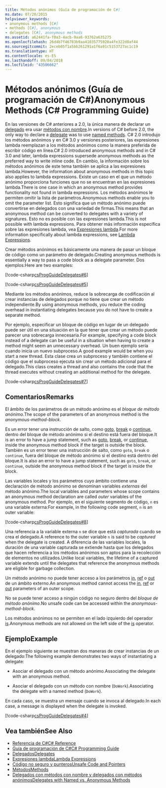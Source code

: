 ```yaml
---
title: Métodos anónimos (Guía de programación de C#)
ms.date: 07/20/2015
helpviewer_keywords:
- anonymous methods [C#]
- methods [C#], anonymous
- delegates [C#], anonymous methods
ms.assetid: a62441fa-f0a3-4acb-9aa6-93762a635275
ms.openlocfilehash: 26d4b7f46783b9aa41035775928a4fe322d0af44
ms.sourcegitcommit: 2eceb05f1a5bb261291a1f6a91c5153727ac1c19
ms.translationtype: HT
ms.contentlocale: es-ES
ms.lasthandoff: 09/04/2018
ms.locfileid: "43506662"
---
```

# <a name="anonymous-methods-c-programming-guide"></a><span data-ttu-id="aa669-102">Métodos anónimos (Guía de programación de C#)</span><span class="sxs-lookup"><span data-stu-id="aa669-102">Anonymous Methods (C# Programming Guide)</span></span>
<span data-ttu-id="aa669-103">En las versiones de C# anteriores a 2.0, la única manera de declarar un [delegado](../../../csharp/language-reference/keywords/delegate.md) era usar [métodos con nombre](../../../csharp/programming-guide/delegates/delegates-with-named-vs-anonymous-methods.md).</span><span class="sxs-lookup"><span data-stu-id="aa669-103">In versions of C# before 2.0, the only way to declare a [delegate](../../../csharp/language-reference/keywords/delegate.md) was to use [named methods](../../../csharp/programming-guide/delegates/delegates-with-named-vs-anonymous-methods.md).</span></span> <span data-ttu-id="aa669-104">C# 2.0 introdujo los métodos anónimos y en C# 3.0 y versiones posteriores, las expresiones lambda reemplazan a los métodos anónimos como la manera preferida de escribir código en línea.</span><span class="sxs-lookup"><span data-stu-id="aa669-104">C# 2.0 introduced anonymous methods and in C# 3.0 and later, lambda expressions supersede anonymous methods as the preferred way to write inline code.</span></span> <span data-ttu-id="aa669-105">En cambio, la información sobre los métodos anónimos de este tema también se aplica a las expresiones lambda.</span><span class="sxs-lookup"><span data-stu-id="aa669-105">However, the information about anonymous methods in this topic also applies to lambda expressions.</span></span> <span data-ttu-id="aa669-106">Existe un caso en el que un método anónimo proporciona funciones que no se encuentran en las expresiones lambda.</span><span class="sxs-lookup"><span data-stu-id="aa669-106">There is one case in which an anonymous method provides functionality not found in lambda expressions.</span></span> <span data-ttu-id="aa669-107">Los métodos anónimos le permiten omitir la lista de parámetros.</span><span class="sxs-lookup"><span data-stu-id="aa669-107">Anonymous methods enable you to omit the parameter list.</span></span> <span data-ttu-id="aa669-108">Esto significa que un método anónimo puede convertirse en delegados con una variedad de firmas.</span><span class="sxs-lookup"><span data-stu-id="aa669-108">This means that an anonymous method can be converted to delegates with a variety of signatures.</span></span> <span data-ttu-id="aa669-109">Esto no es posible con las expresiones lambda.</span><span class="sxs-lookup"><span data-stu-id="aa669-109">This is not possible with lambda expressions.</span></span> <span data-ttu-id="aa669-110">Para obtener más información específica sobre las expresiones lambda, vea [Expresiones lambda](../../../csharp/programming-guide/statements-expressions-operators/lambda-expressions.md).</span><span class="sxs-lookup"><span data-stu-id="aa669-110">For more information specifically about lambda expressions, see [Lambda Expressions](../../../csharp/programming-guide/statements-expressions-operators/lambda-expressions.md).</span></span>  
  
 <span data-ttu-id="aa669-111">Crear métodos anónimos es básicamente una manera de pasar un bloque de código como un parámetro de delegado.</span><span class="sxs-lookup"><span data-stu-id="aa669-111">Creating anonymous methods is essentially a way to pass a code block as a delegate parameter.</span></span> <span data-ttu-id="aa669-112">Dos ejemplos:</span><span class="sxs-lookup"><span data-stu-id="aa669-112">Here are two examples:</span></span>  
  
 [!code-csharp[csProgGuideDelegates#6](../../../csharp/programming-guide/delegates/codesnippet/CSharp/anonymous-methods_1.cs)]  
  
 [!code-csharp[csProgGuideDelegates#5](../../../csharp/programming-guide/delegates/codesnippet/CSharp/anonymous-methods_2.cs)]  
  
 <span data-ttu-id="aa669-113">Mediante los métodos anónimos, reduce la sobrecarga de codificación al crear instancias de delegados porque no tiene que crear un método independiente.</span><span class="sxs-lookup"><span data-stu-id="aa669-113">By using anonymous methods, you reduce the coding overhead in instantiating delegates because you do not have to create a separate method.</span></span>  
  
 <span data-ttu-id="aa669-114">Por ejemplo, especificar un bloque de código en lugar de un delegado puede ser útil en una situación en la que tener que crear un método puede parecer una sobrecarga innecesaria.</span><span class="sxs-lookup"><span data-stu-id="aa669-114">For example, specifying a code block instead of a delegate can be useful in a situation when having to create a method might seem an unnecessary overhead.</span></span> <span data-ttu-id="aa669-115">Un buen ejemplo sería cuando inicia un nuevo subproceso.</span><span class="sxs-lookup"><span data-stu-id="aa669-115">A good example would be when you start a new thread.</span></span> <span data-ttu-id="aa669-116">Esta clase crea un subproceso y también contiene el código que el subproceso ejecuta sin crear un método adicional para el delegado.</span><span class="sxs-lookup"><span data-stu-id="aa669-116">This class creates a thread and also contains the code that the thread executes without creating an additional method for the delegate.</span></span>  
  
 [!code-csharp[csProgGuideDelegates#7](../../../csharp/programming-guide/delegates/codesnippet/CSharp/anonymous-methods_3.cs)]  
  
## <a name="remarks"></a><span data-ttu-id="aa669-117">Comentarios</span><span class="sxs-lookup"><span data-stu-id="aa669-117">Remarks</span></span>  
 <span data-ttu-id="aa669-118">El ámbito de los parámetros de un método anónimo es el *bloque de método anónimo*.</span><span class="sxs-lookup"><span data-stu-id="aa669-118">The scope of the parameters of an anonymous method is the *anonymous-method-block*.</span></span>  
  
 <span data-ttu-id="aa669-119">Es un error tener una instrucción de salto, como [goto](../../../csharp/language-reference/keywords/goto.md), [break](../../../csharp/language-reference/keywords/break.md) o [continue](../../../csharp/language-reference/keywords/continue.md), dentro del bloque de método anónimo si el destino está fuera del bloque.</span><span class="sxs-lookup"><span data-stu-id="aa669-119">It is an error to have a jump statement, such as [goto](../../../csharp/language-reference/keywords/goto.md), [break](../../../csharp/language-reference/keywords/break.md), or [continue](../../../csharp/language-reference/keywords/continue.md), inside the anonymous method block if the target is outside the block.</span></span> <span data-ttu-id="aa669-120">También es un error tener una instrucción de salto, como `goto`, `break` o `continue`, fuera del bloque de método anónimo si el destino está dentro del bloque.</span><span class="sxs-lookup"><span data-stu-id="aa669-120">It is also an error to have a jump statement, such as `goto`, `break`, or `continue`, outside the anonymous method block if the target is inside the block.</span></span>  
  
 <span data-ttu-id="aa669-121">Las variables locales y los parámetros cuyo ámbito contiene una declaración de método anónimo se denominan variables *externas* del método anónimo.</span><span class="sxs-lookup"><span data-stu-id="aa669-121">The local variables and parameters whose scope contains an anonymous method declaration are called *outer* variables of the anonymous method.</span></span> <span data-ttu-id="aa669-122">Por ejemplo, en el siguiente segmento de código, `n` es una variable externa:</span><span class="sxs-lookup"><span data-stu-id="aa669-122">For example, in the following code segment, `n` is an outer variable:</span></span>  
  
 [!code-csharp[csProgGuideDelegates#8](../../../csharp/programming-guide/delegates/codesnippet/CSharp/anonymous-methods_4.cs)]  
  
 <span data-ttu-id="aa669-123">Una referencia a la variable externa `n` se dice que está *capturada* cuando se crea el delegado.</span><span class="sxs-lookup"><span data-stu-id="aa669-123">A reference to the outer variable `n` is said to be *captured* when the delegate is created.</span></span> <span data-ttu-id="aa669-124">A diferencia de las variables locales, la duración de una variable capturada se extiende hasta que los delegados que hacen referencia a los métodos anónimos son aptos para la recolección de elementos no utilizados.</span><span class="sxs-lookup"><span data-stu-id="aa669-124">Unlike local variables, the lifetime of a captured variable extends until the delegates that reference the anonymous methods are eligible for garbage collection.</span></span>  
  
 <span data-ttu-id="aa669-125">Un método anónimo no puede tener acceso a los parámetros [in](../../../csharp/language-reference/keywords/in.md), [ref](../../../csharp/language-reference/keywords/ref.md) o [out](../../../csharp/language-reference/keywords/out-parameter-modifier.md) de un ámbito externo.</span><span class="sxs-lookup"><span data-stu-id="aa669-125">An anonymous method cannot access the [in](../../../csharp/language-reference/keywords/in.md), [ref](../../../csharp/language-reference/keywords/ref.md) or [out](../../../csharp/language-reference/keywords/out-parameter-modifier.md) parameters of an outer scope.</span></span>  
  
 <span data-ttu-id="aa669-126">No se puede tener acceso a ningún código no seguro dentro del *bloque de método anónimo*.</span><span class="sxs-lookup"><span data-stu-id="aa669-126">No unsafe code can be accessed within the *anonymous-method-block*.</span></span>  
  
 <span data-ttu-id="aa669-127">Los métodos anónimos no se permiten en el lado izquierdo del operador [is](../../../csharp/language-reference/keywords/is.md).</span><span class="sxs-lookup"><span data-stu-id="aa669-127">Anonymous methods are not allowed on the left side of the [is](../../../csharp/language-reference/keywords/is.md) operator.</span></span>  
  
## <a name="example"></a><span data-ttu-id="aa669-128">Ejemplo</span><span class="sxs-lookup"><span data-stu-id="aa669-128">Example</span></span>  
 <span data-ttu-id="aa669-129">En el ejemplo siguiente se muestran dos maneras de crear instancias de un delegado:</span><span class="sxs-lookup"><span data-stu-id="aa669-129">The following example demonstrates two ways of instantiating a delegate:</span></span>  
  
-   <span data-ttu-id="aa669-130">Asociar el delegado con un método anónimo.</span><span class="sxs-lookup"><span data-stu-id="aa669-130">Associating the delegate with an anonymous method.</span></span>  
  
-   <span data-ttu-id="aa669-131">Asociar el delegado con un método con nombre (`DoWork`).</span><span class="sxs-lookup"><span data-stu-id="aa669-131">Associating the delegate with a named method (`DoWork`).</span></span>  
  
 <span data-ttu-id="aa669-132">En cada caso, se muestra un mensaje cuando se invoca al delegado.</span><span class="sxs-lookup"><span data-stu-id="aa669-132">In each case, a message is displayed when the delegate is invoked.</span></span>  
  
 [!code-csharp[csProgGuideDelegates#4](../../../csharp/programming-guide/delegates/codesnippet/CSharp/anonymous-methods_5.cs)]  
  
## <a name="see-also"></a><span data-ttu-id="aa669-133">Vea también</span><span class="sxs-lookup"><span data-stu-id="aa669-133">See Also</span></span>

- [<span data-ttu-id="aa669-134">Referencia de C#</span><span class="sxs-lookup"><span data-stu-id="aa669-134">C# Reference</span></span>](../../../csharp/language-reference/index.md)  
- [<span data-ttu-id="aa669-135">Guía de programación de C#</span><span class="sxs-lookup"><span data-stu-id="aa669-135">C# Programming Guide</span></span>](../../../csharp/programming-guide/index.md)  
- [<span data-ttu-id="aa669-136">Delegados</span><span class="sxs-lookup"><span data-stu-id="aa669-136">Delegates</span></span>](../../../csharp/programming-guide/delegates/index.md)  
- [<span data-ttu-id="aa669-137">Expresiones lambda</span><span class="sxs-lookup"><span data-stu-id="aa669-137">Lambda Expressions</span></span>](../../../csharp/programming-guide/statements-expressions-operators/lambda-expressions.md)  
- [<span data-ttu-id="aa669-138">Código no seguro y punteros</span><span class="sxs-lookup"><span data-stu-id="aa669-138">Unsafe Code and Pointers</span></span>](../../../csharp/programming-guide/unsafe-code-pointers/index.md)  
- [<span data-ttu-id="aa669-139">Métodos</span><span class="sxs-lookup"><span data-stu-id="aa669-139">Methods</span></span>](../../../csharp/programming-guide/classes-and-structs/methods.md)  
- [<span data-ttu-id="aa669-140">Delegados con métodos con nombre y delegados con métodos anónimos</span><span class="sxs-lookup"><span data-stu-id="aa669-140">Delegates with Named vs. Anonymous Methods</span></span>](../../../csharp/programming-guide/delegates/delegates-with-named-vs-anonymous-methods.md)

